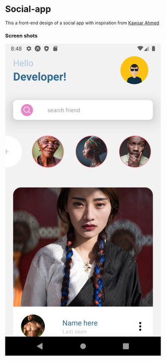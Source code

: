 # Social-app

This a front-end design of a social app with inspiration from [Kawsar Ahmed](https://dribbble.com/shots/9579493-Social-app-screen)

### Screen shots
![shot-1](https://github.com/Quami-source/social-app/blob/initial/screenshots/shot-1.png?raw=true)

